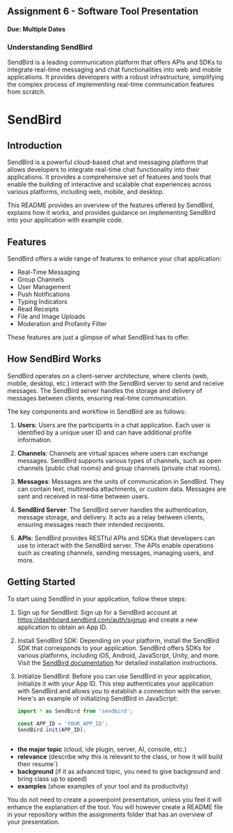 ## Assignment 6 - Software Tool Presentation

#### Due: Multiple Dates

### Understanding SendBird

SendBird is a leading communication platform that offers APIs and SDKs to integrate real-time messaging and chat functionalities into web and mobile applications. It provides developers with a robust infrastructure, simplifying the complex process of implementing real-time communication features from scratch.

# SendBird

## Introduction

SendBird is a powerful cloud-based chat and messaging platform that allows developers to integrate real-time chat functionality into their applications. It provides a comprehensive set of features and tools that enable the building of interactive and scalable chat experiences across various platforms, including web, mobile, and desktop.

This README provides an overview of the features offered by SendBird, explains how it works, and provides guidance on implementing SendBird into your application with example code.

## Features

SendBird offers a wide range of features to enhance your chat application:

- Real-Time Messaging
- Group Channels
- User Management
- Push Notifications
- Typing Indicators
- Read Receipts
- File and Image Uploads
- Moderation and Profanity Filter

These features are just a glimpse of what SendBird has to offer.

## How SendBird Works

SendBird operates on a client-server architecture, where clients (web, mobile, desktop, etc.) interact with the SendBird server to send and receive messages. The SendBird server handles the storage and delivery of messages between clients, ensuring real-time communication.

The key components and workflow in SendBird are as follows:

1. **Users**: Users are the participants in a chat application. Each user is identified by a unique user ID and can have additional profile information.

2. **Channels**: Channels are virtual spaces where users can exchange messages. SendBird supports various types of channels, such as open channels (public chat rooms) and group channels (private chat rooms).

3. **Messages**: Messages are the units of communication in SendBird. They can contain text, multimedia attachments, or custom data. Messages are sent and received in real-time between users.

4. **SendBird Server**: The SendBird server handles the authentication, message storage, and delivery. It acts as a relay between clients, ensuring messages reach their intended recipients.

5. **APIs**: SendBird provides RESTful APIs and SDKs that developers can use to interact with the SendBird server. The APIs enable operations such as creating channels, sending messages, managing users, and more.

## Getting Started

To start using SendBird in your application, follow these steps:

1. Sign up for SendBird: Sign up for a SendBird account at https://dashboard.sendbird.com/auth/signup and create a new application to obtain an App ID.

2. Install SendBird SDK: Depending on your platform, install the SendBird SDK that corresponds to your application. SendBird offers SDKs for various platforms, including iOS, Android, JavaScript, Unity, and more. Visit the [SendBird documentation](https://docs.sendbird.com/) for detailed installation instructions.

3. Initialize SendBird: Before you can use SendBird in your application, initialize it with your App ID. This step authenticates your application with SendBird and allows you to establish a connection with the server. Here's an example of initializing SendBird in JavaScript:
   ```javascript
   import * as SendBird from 'sendbird';

   const APP_ID = 'YOUR_APP_ID';
   SendBird.init(APP_ID);



- **the major topic** (cloud, ide plugin, server, AI, console, etc.)
- **relevance** (describe why this is relevant to the class, or how it will build their resume`)
- **background** (if it as advanced topic, you need to give background and bring class up to speed)
- **examples** (show examples of your tool and its productivity)

You do not need to create a powerpoint presentation, unless you feel it will enhance the explanation of the tool. You will however create a README file in your repository within the assignments folder that has an overview of your presentation.
